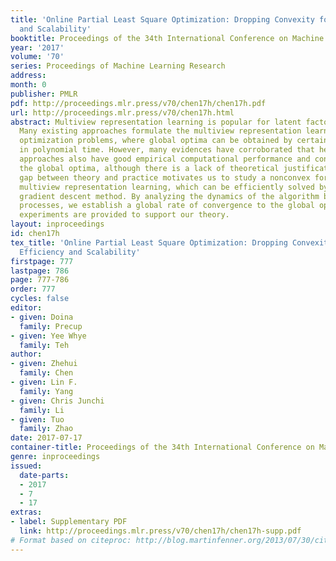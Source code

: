 ```yaml
---
title: 'Online Partial Least Square Optimization: Dropping Convexity for Better Efficiency
  and Scalability'
booktitle: Proceedings of the 34th International Conference on Machine Learning
year: '2017'
volume: '70'
series: Proceedings of Machine Learning Research
address: 
month: 0
publisher: PMLR
pdf: http://proceedings.mlr.press/v70/chen17h/chen17h.pdf
url: http://proceedings.mlr.press/v70/chen17h.html
abstract: Multiview representation learning is popular for latent factor analysis.
  Many existing approaches formulate the multiview representation learning as convex
  optimization problems, where global optima can be obtained by certain algorithms
  in polynomial time. However, many evidences have corroborated that heuristic nonconvex
  approaches also have good empirical computational performance and convergence to
  the global optima, although there is a lack of theoretical justification. Such a
  gap between theory and practice motivates us to study a nonconvex formulation for
  multiview representation learning, which can be efficiently solved by a simple stochastic
  gradient descent method. By analyzing the dynamics of the algorithm based on diffusion
  processes, we establish a global rate of convergence to the global optima. Numerical
  experiments are provided to support our theory.
layout: inproceedings
id: chen17h
tex_title: 'Online Partial Least Square Optimization: Dropping Convexity for Better
  Efficiency and Scalability'
firstpage: 777
lastpage: 786
page: 777-786
order: 777
cycles: false
editor:
- given: Doina
  family: Precup
- given: Yee Whye
  family: Teh
author:
- given: Zhehui
  family: Chen
- given: Lin F.
  family: Yang
- given: Chris Junchi
  family: Li
- given: Tuo
  family: Zhao
date: 2017-07-17
container-title: Proceedings of the 34th International Conference on Machine Learning
genre: inproceedings
issued:
  date-parts:
  - 2017
  - 7
  - 17
extras:
- label: Supplementary PDF
  link: http://proceedings.mlr.press/v70/chen17h/chen17h-supp.pdf
# Format based on citeproc: http://blog.martinfenner.org/2013/07/30/citeproc-yaml-for-bibliographies/
---
```

